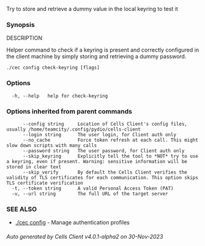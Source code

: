 Try to store and retrieve a dummy value in the local keyring to test it

### Synopsis


DESCRIPTION

  Helper command to check if a keyring is present and correctly configured 
  in the client machine by simply storing and retrieving a dummy password.


```
./cec config check-keyring [flags]
```

### Options

```
  -h, --help   help for check-keyring
```

### Options inherited from parent commands

```
      --config string     Location of Cells Client's config files, usually /home/teamcity/.config/pydio/cells-client
      --login string      The user login, for Client auth only
      --no_cache          Force token refresh at each call. This might slow down scripts with many calls
      --password string   The user password, for Client auth only
      --skip_keyring      Explicitly tell the tool to *NOT* try to use a keyring, even if present. Warning: sensitive information will be stored in clear text
      --skip_verify       By default the Cells Client verifies the validity of TLS certificates for each communication. This option skips TLS certificate verification
  -t, --token string      A valid Personal Access Token (PAT)
  -u, --url string        The full URL of the target server
```

### SEE ALSO

* [./cec config](./cec-config)	 - Manage authentication profiles

###### Auto generated by Cells Client v4.0.1-alpha2 on 30-Nov-2023
